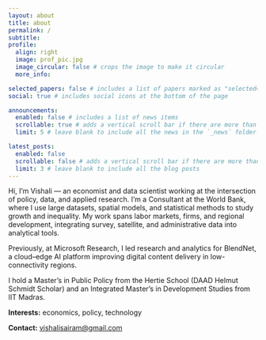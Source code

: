 ```yaml
---
layout: about
title: about
permalink: /
subtitle: 
profile:
  align: right
  image: prof_pic.jpg
  image_circular: false # crops the image to make it circular
  more_info: 

selected_papers: false # includes a list of papers marked as "selected={true}"
social: true # includes social icons at the bottom of the page

announcements:
  enabled: false # includes a list of news items
  scrollable: true # adds a vertical scroll bar if there are more than 3 news items
  limit: 5 # leave blank to include all the news in the `_news` folder

latest_posts:
  enabled: false
  scrollable: false # adds a vertical scroll bar if there are more than 3 new posts items
  limit: 3 # leave blank to include all the blog posts
---
```


Hi, I’m Vishali — an economist and data scientist working at the intersection of policy, data, and applied research. I’m a Consultant at the World Bank, where I use large datasets, spatial models, and statistical methods to study growth and inequality. My work spans labor markets, firms, and regional development, integrating survey, satellite, and administrative data into analytical tools.

Previously, at Microsoft Research, I led research and analytics for BlendNet, a cloud–edge AI platform improving digital content delivery in low-connectivity regions.

I hold a Master’s in Public Policy from the Hertie School (DAAD Helmut Schmidt Scholar) and an Integrated Master’s in Development Studies from IIT Madras.

**Interests:** economics, policy, technology  

**Contact:** [vishalisairam@gmail.com](mailto:vishalisairam@gmail.com)
